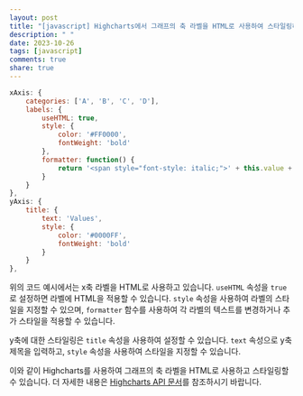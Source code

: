 ```yaml
---
layout: post
title: "[javascript] Highcharts에서 그래프의 축 라벨을 HTML로 사용하여 스타일링하는 방법은 무엇인가요?"
description: " "
date: 2023-10-26
tags: [javascript]
comments: true
share: true
---
```


```javascript
xAxis: {
    categories: ['A', 'B', 'C', 'D'],
    labels: {
        useHTML: true,
        style: {
            color: '#FF0000',
            fontWeight: 'bold'
        },
        formatter: function() {
            return '<span style="font-style: italic;">' + this.value + '</span>';
        }
    }
},
yAxis: {
    title: {
        text: 'Values',
        style: {
            color: '#0000FF',
            fontWeight: 'bold'
        }
    }
},
```

위의 코드 예시에서는 x축 라벨을 HTML로 사용하고 있습니다. `useHTML` 속성을 `true`로 설정하면 라벨에 HTML을 적용할 수 있습니다. `style` 속성을 사용하여 라벨의 스타일을 지정할 수 있으며, `formatter` 함수를 사용하여 각 라벨의 텍스트를 변경하거나 추가 스타일을 적용할 수 있습니다.

y축에 대한 스타일링은 `title` 속성을 사용하여 설정할 수 있습니다. `text` 속성으로 y축 제목을 입력하고, `style` 속성을 사용하여 스타일을 지정할 수 있습니다.

이와 같이 Highcharts를 사용하여 그래프의 축 라벨을 HTML로 사용하고 스타일링할 수 있습니다. 더 자세한 내용은 [Highcharts API 문서](https://api.highcharts.com/)를 참조하시기 바랍니다.